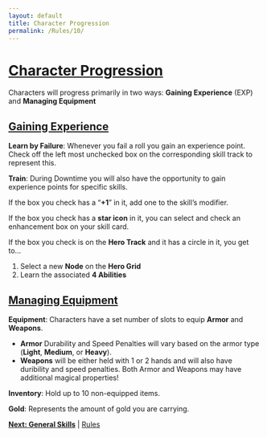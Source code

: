 ```yaml
---
layout: default
title: Character Progression
permalink: /Rules/10/
---
```

# [Character Progression](#character-progression)
Characters will progress primarily in two ways:
**Gaining Experience** (EXP) and **Managing Equipment**

## [Gaining Experience](#gaining-experience)
**Learn by Failure**: Whenever you fail a roll you gain an experience point. Check off the left most unchecked box on the corresponding skill track to represent this.

**Train**: During Downtime you will also have the opportunity to gain experience points for specific skills.

If the box you check has a “**+1**” in it, add one to the skill’s modifier. 

If the box you check has a **star icon** in it, you can select and check an enhancement box on your skill card.

If the box you check is on the **Hero Track** and it has a circle in it, you get to…
1. Select a new **Node** on the **Hero Grid**
2. Learn the associated **4 Abilities**

## [Managing Equipment](#managing-equipment)

**Equipment**: Characters have a set number of slots to equip **Armor** and **Weapons**.
- **Armor** Durability and Speed Penalties will vary based on the armor type (**Light**, **Medium**, or **Heavy**).
- **Weapons** will be either held with 1 or 2 hands and will also have duribility and speed penalties. Both Armor and Weapons may have additional magical properties!

 **Inventory**: Hold up to 10 non-equipped items.
 
 **Gold**: Represents the amount of gold you are carrying.

**[Next: General Skills]({{site.baseurl}}/Rules/11/)** | [Rules]({{site.baseurl}}/Rules/Index/)